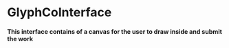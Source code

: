 # GlyphCoInterface
#### This interface contains of a canvas for the user to draw inside and submit the work